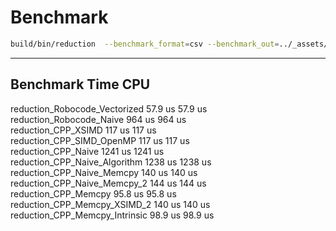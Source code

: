 # Benchmark 


```sh
build/bin/reduction  --benchmark_format=csv --benchmark_out=../_assets/results/reduction_amd_epic.csv --benchmark_out_format=csv
```


---------------------------------------------------------------
Benchmark                               Time             CPU   
---------------------------------------------------------------
reduction_Robocode_Vectorized        57.9 us         57.9 us   
reduction_Robocode_Naive              964 us          964 us   
reduction_CPP_XSIMD                   117 us          117 us   
reduction_CPP_SIMD_OpenMP             117 us          117 us   
reduction_CPP_Naive                  1241 us         1241 us   
reduction_CPP_Naive_Algorithm        1238 us         1238 us   
reduction_CPP_Naive_Memcpy            140 us          140 us   
reduction_CPP_Naive_Memcpy_2          144 us          144 us   
reduction_CPP_Memcpy                 95.8 us         95.8 us   
reduction_CPP_Memcpy_XSIMD_2          140 us          140 us   
reduction_CPP_Memcpy_Intrinsic       98.9 us         98.9 us   